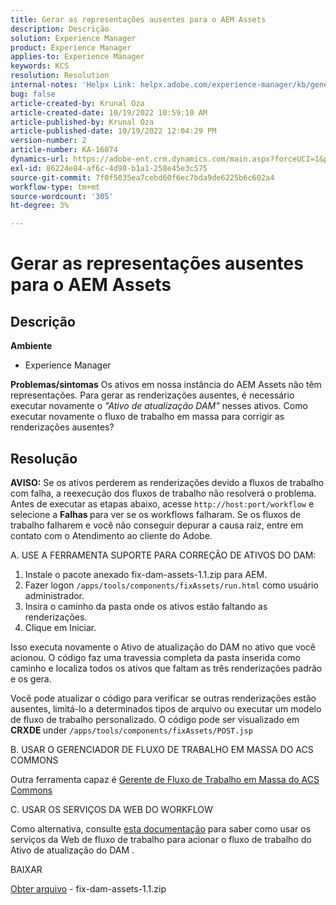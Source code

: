 ```yaml
---
title: Gerar as representações ausentes para o AEM Assets
description: Descrição
solution: Experience Manager
product: Experience Manager
applies-to: Experience Manager
keywords: KCS
resolution: Resolution
internal-notes: 'Helpx Link: helpx.adobe.com/experience-manager/kb/generating-the-missing-renditions-for-aem-assets.html'
bug: false
article-created-by: Krunal Oza
article-created-date: 10/19/2022 10:59:10 AM
article-published-by: Krunal Oza
article-published-date: 10/19/2022 12:04:29 PM
version-number: 2
article-number: KA-16874
dynamics-url: https://adobe-ent.crm.dynamics.com/main.aspx?forceUCI=1&pagetype=entityrecord&etn=knowledgearticle&id=3bcd410e-9d4f-ed11-bba2-00224808679b
exl-id: 86224e84-af6c-4d98-b1a1-258e45e3c575
source-git-commit: 7f0f5035ea7cebd60f6ec7bda9de6225b6c602a4
workflow-type: tm+mt
source-wordcount: '305'
ht-degree: 3%

---
```


# Gerar as representações ausentes para o AEM Assets

## Descrição

<b>Ambiente</b>
- Experience Manager



<b>Problemas/sintomas</b>
Os ativos em nossa instância do AEM Assets não têm representações. Para gerar as renderizações ausentes, é necessário executar novamente o *&quot;Ativo de atualização DAM&quot;* nesses ativos. Como executar novamente o fluxo de trabalho em massa para corrigir as renderizações ausentes?


## Resolução


<b>AVISO:</b> Se os ativos perderem as renderizações devido a fluxos de trabalho com falha, a reexecução dos fluxos de trabalho não resolverá o problema. Antes de executar as etapas abaixo, acesse `http://host:port/workflow` e selecione a <b>Falhas </b>para ver se os workflows falharam. Se os fluxos de trabalho falharem e você não conseguir depurar a causa raiz, entre em contato com o Atendimento ao cliente do Adobe.

A. USE A FERRAMENTA SUPORTE PARA CORREÇÃO DE ATIVOS DO DAM:

1. Instale o pacote anexado fix-dam-assets-1.1.zip para AEM.
2. Fazer logon `/apps/tools/components/fixAssets/run.html` como usuário administrador.
3. Insira o caminho da pasta onde os ativos estão faltando as renderizações.
4. Clique em Iniciar.


Isso executa novamente o Ativo de atualização do DAM no ativo que você acionou. O código faz uma travessia completa da pasta inserida como caminho e localiza todos os ativos que faltam as três renderizações padrão e os gera.

Você pode atualizar o código para verificar se outras renderizações estão ausentes, limitá-lo a determinados tipos de arquivo ou executar um modelo de fluxo de trabalho personalizado. O código pode ser visualizado em <b>CRXDE </b>under `/apps/tools/components/fixAssets/POST.jsp`



B. USAR O GERENCIADOR DE FLUXO DE TRABALHO EM MASSA DO ACS COMMONS

Outra ferramenta capaz é [Gerente de Fluxo de Trabalho em Massa do ACS Commons](https://adobe-consulting-services.github.io/acs-aem-commons/features/bulk-workflow-manager/index.html)



C. USAR OS SERVIÇOS DA WEB DO WORKFLOW

Como alternativa, consulte [esta documentação](https://helpx.adobe.com/experience-manager/6-2/sites/developing/using/wf-program-interaction.html#Creating,%20Reading%20or%20Deleting%20Workflow%20Models) para saber como usar os serviços da Web de fluxo de trabalho para acionar o fluxo de trabalho do Ativo de atualização do DAM .

BAIXAR

[Obter arquivo](https://helpx.adobe.com/content/dam/help/en/experience-manager/kb/generating-the-missing-renditions-for-aem-assets/_jcr_content/main-pars/download_section/download-1/fix-dam-assets-11.zip "fix-dam-assets-1.1.zip") - fix-dam-assets-1.1.zip
